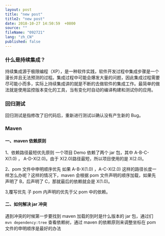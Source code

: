 ```yaml
---
layout: post
title: "new post"
title2: "new post"
date: 2018-10-27 14:50:59  +0800
source: ""
fileName: "092721"
lang: "zh_CN"
published: false
---
```


### 什么是持续集成？

持续集成源于极限编程（XP），是一种软件实践，软件开发过程中集成步骤是一个漫长并且无法预测的过程。集成过程中可能会爆发大量的问题，因此集成过程需要尽可能小而多，实际上持续集成讲的就是不断的去做软件的集成工作。最简单的做法就是使用监控版本变化的工具，当有变化时自动的编译构建和测试你的应用。

### 回归测试

回归测试是指修改了旧代码后，重新进行测试以确认没有产生新的 Bug。

### Maven

#### 一、maven 依赖原则

1、依赖路径最短优先原则
一个项目 Demo 依赖了两个 jar 包，其中 A-B-C-X(1.0) ， A-D-X(2.0)。由于 X(2.0)路径最短，所以项目使用的是 X(2.0)。

2、pom 文件中申明顺序优先
如果 A-B-X(1.0) ，A-C-X(2.0) 这样的路径长度一样怎么办呢？这样的情况下，maven 会根据 pom 文件声明的顺序加载，如果先声明了 B，后声明了 C，那就最后的依赖就会是 X(1.0)。

3,覆写优先
子 pom 内声明的优先于父 pom 中的依赖。

#### 二、如何解决 jar 冲突

遇到冲突的时候第一步要找到 maven 加载的到时是什么版本的 jar 包，通过们 `mvn dependency:tree` 查看依赖树，通过 maven 的依赖原则来调整坐标在 pom 文件的申明顺序是最好的办法
